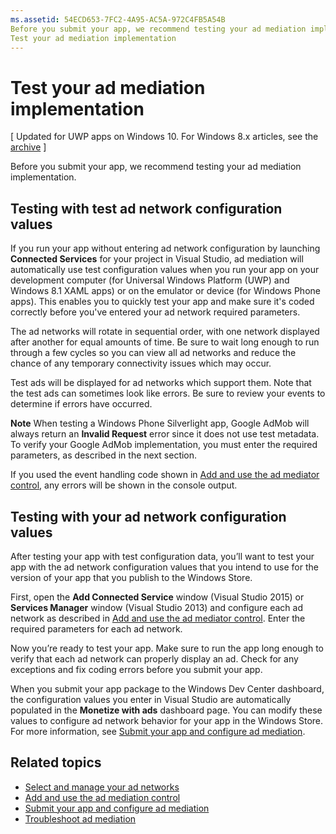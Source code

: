 ```yaml
---
ms.assetid: 54ECD653-7FC2-4A95-AC5A-972C4FB5A54B
Before you submit your app, we recommend testing your ad mediation implementation.
Test your ad mediation implementation
---
```


# Test your ad mediation implementation


\[ Updated for UWP apps on Windows 10. For Windows 8.x articles, see the [archive](http://go.microsoft.com/fwlink/p/?linkid=619132) \]

Before you submit your app, we recommend testing your ad mediation implementation.

## Testing with test ad network configuration values


If you run your app without entering ad network configuration by launching **Connected Services** for your project in Visual Studio, ad mediation will automatically use test configuration values when you run your app on your development computer (for Universal Windows Platform (UWP) and Windows 8.1 XAML apps) or on the emulator or device (for Windows Phone apps). This enables you to quickly test your app and make sure it's coded correctly before you've entered your ad network required parameters.

The ad networks will rotate in sequential order, with one network displayed after another for equal amounts of time. Be sure to wait long enough to run through a few cycles so you can view all ad networks and reduce the chance of any temporary connectivity issues which may occur.

Test ads will be displayed for ad networks which support them. Note that the test ads can sometimes look like errors. Be sure to review your events to determine if errors have occurred.

**Note**  When testing a Windows Phone Silverlight app, Google AdMob will always return an **Invalid Request** error since it does not use test metadata. To verify your Google AdMob implementation, you must enter the required parameters, as described in the next section.

 

If you used the event handling code shown in [Add and use the ad mediator control](add-and-use-the-ad-mediator-control.md), any errors will be shown in the console output.

## Testing with your ad network configuration values


After testing your app with test configuration data, you’ll want to test your app with the ad network configuration values that you intend to use for the version of your app that you publish to the Windows Store.

First, open the **Add Connected Service** window (Visual Studio 2015) or **Services Manager** window (Visual Studio 2013) and configure each ad network as described in [Add and use the ad mediator control](add-and-use-the-ad-mediator-control.md). Enter the required parameters for each ad network.

Now you’re ready to test your app. Make sure to run the app long enough to verify that each ad network can properly display an ad. Check for any exceptions and fix coding errors before you submit your app.

When you submit your app package to the Windows Dev Center dashboard, the configuration values you enter in Visual Studio are automatically populated in the **Monetize with ads** dashboard page. You can modify these values to configure ad network behavior for your app in the Windows Store. For more information, see [Submit your app and configure ad mediation](submit-your-app-and-configure-ad-mediation.md).

## Related topics

* [Select and manage your ad networks](select-and-manage-your-ad-networks.md)
* [Add and use the ad mediation control](add-and-use-the-ad-mediator-control.md)
* [Submit your app and configure ad mediation](submit-your-app-and-configure-ad-mediation.md)
* [Troubleshoot ad mediation](troubleshoot-ad-mediation.md)
 

 



<!--HONumber=Mar16_HO1-->
